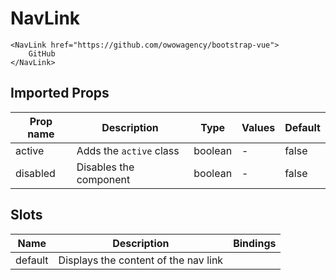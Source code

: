 # NavLink

```vue
<NavLink href="https://github.com/owowagency/bootstrap-vue">
    GitHub
</NavLink>
```

## Imported Props

| Prop name | Description             | Type    | Values | Default |
| --------- | ----------------------- | ------- | ------ | ------- |
| active    | Adds the `active` class | boolean | -      | false   |
| disabled  | Disables the component  | boolean | -      | false   |

## Slots

| Name    | Description                          | Bindings |
| ------- | ------------------------------------ | -------- |
| default | Displays the content of the nav link |          |
